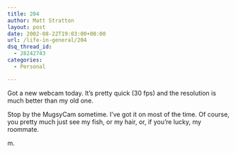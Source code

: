 ```yaml
---
title: 204
author: Matt Stratton
layout: post
date: 2002-08-22T19:03:00+00:00
url: /life-in-general/204
dsq_thread_id:
  - 28242743
categories:
  - Personal

---
```

Got a new webcam today. It&#8217;s pretty quick (30 fps) and the resolution is much better than my old one.

Stop by the MugsyCam sometime. I&#8217;ve got it on most of the time. Of course, you pretty much just see my fish, or my hair, or, if you&#8217;re lucky, my roommate.

m.